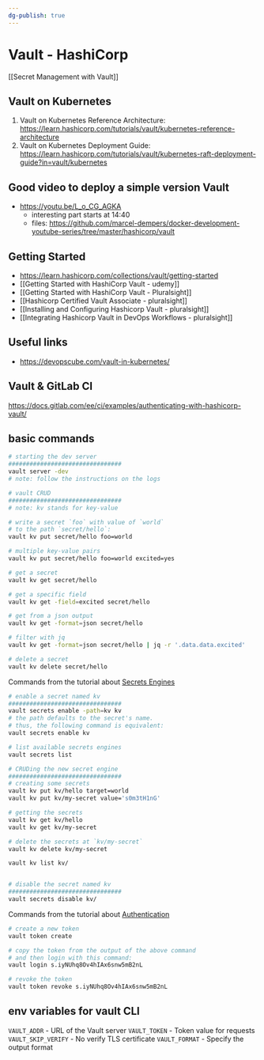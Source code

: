 ```yaml
---
dg-publish: true
---
```

# Vault - HashiCorp

[[Secret Management with Vault]]

## Vault on Kubernetes

1. Vault on Kubernetes Reference Architecture: <https://learn.hashicorp.com/tutorials/vault/kubernetes-reference-architecture>
2. Vault on Kubernetes Deployment Guide: <https://learn.hashicorp.com/tutorials/vault/kubernetes-raft-deployment-guide?in=vault/kubernetes>


## Good video to deploy a simple version Vault

- <https://youtu.be/L_o_CG_AGKA>
    - interesting part starts at 14:40
    - files: <https://github.com/marcel-dempers/docker-development-youtube-series/tree/master/hashicorp/vault>



## Getting Started

- <https://learn.hashicorp.com/collections/vault/getting-started>
- [[Getting Started with HashiCorp Vault - udemy]]
- [[Getting Started with HashiCorp Vault - Pluralsight]]
- [[Hashicorp Certified Vault Associate - pluralsight]]
- [[Installing and Configuring Hashicorp Vault - pluralsight]]
- [[Integrating Hashicorp Vault in DevOps Workflows - pluralsight]]


## Useful links

- <https://devopscube.com/vault-in-kubernetes/>


## Vault & GitLab CI

<https://docs.gitlab.com/ee/ci/examples/authenticating-with-hashicorp-vault/>


## basic commands

```bash
# starting the dev server
################################
vault server -dev
# note: follow the instructions on the logs

# vault CRUD
################################
# note: kv stands for key-value

# write a secret `foo` with value of `world`
# to the path `secret/hello`:
vault kv put secret/hello foo=world

# multiple key-value pairs
vault kv put secret/hello foo=world excited=yes

# get a secret
vault kv get secret/hello

# get a specific field
vault kv get -field=excited secret/hello

# get from a json output
vault kv get -format=json secret/hello

# filter with jq
vault kv get -format=json secret/hello | jq -r '.data.data.excited'

# delete a secret
vault kv delete secret/hello
```

Commands from the tutorial about [Secrets Engines](https://learn.hashicorp.com/tutorials/vault/getting-started-secrets-engines)

```bash
# enable a secret named kv
################################
vault secrets enable -path=kv kv
# the path defaults to the secret's name.
# thus, the following command is equivalent:
vault secrets enable kv

# list available secrets engines
vault secrets list

# CRUDing the new secret engine
################################
# creating some secrets
vault kv put kv/hello target=world
vault kv put kv/my-secret value='s0m3tH1nG'

# getting the secrets
vault kv get kv/hello
vault kv get kv/my-secret

# delete the secrets at `kv/my-secret`
vault kv delete kv/my-secret

vault kv list kv/


# disable the secret named kv
################################
vault secrets disable kv/
```

Commands from the tutorial about [Authentication](https://learn.hashicorp.com/tutorials/vault/getting-started-authentication)

```bash
# create a new token
vault token create

# copy the token from the output of the above command
# and then login with this command:
vault login s.iyNUhq8Ov4hIAx6snw5mB2nL

# revoke the token
vault token revoke s.iyNUhq8Ov4hIAx6snw5mB2nL
```


## env variables for vault CLI

`VAULT_ADDR` - URL of the Vault server
`VAULT_TOKEN` - Token value for requests
`VAULT_SKIP_VERIFY` - No verify TLS certificate
`VAULT_FORMAT` - Specify the output format
